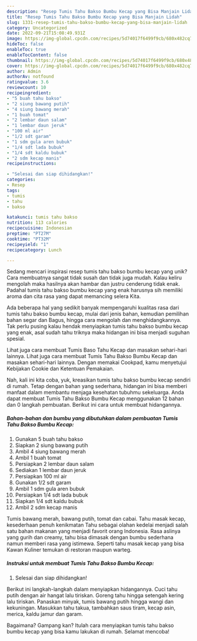 ```yaml
---
description: "Resep Tumis Tahu Bakso Bumbu Kecap yang Bisa Manjain Lidah"
title: "Resep Tumis Tahu Bakso Bumbu Kecap yang Bisa Manjain Lidah"
slug: 1331-resep-tumis-tahu-bakso-bumbu-kecap-yang-bisa-manjain-lidah
category: Uncategorized
date: 2022-09-21T15:08:49.931Z
image: https://img-global.cpcdn.com/recipes/5d74017f6499f9cb/680x482cq70/tumis-tahu-bakso-bumbu-kecap-foto-resep-utama.jpg
hideToc: false
enableToc: true
enableTocContent: false
thumbnail: https://img-global.cpcdn.com/recipes/5d74017f6499f9cb/680x482cq70/tumis-tahu-bakso-bumbu-kecap-foto-resep-utama.jpg
cover: https://img-global.cpcdn.com/recipes/5d74017f6499f9cb/680x482cq70/tumis-tahu-bakso-bumbu-kecap-foto-resep-utama.jpg
author: Admin
authorAv: notfound
ratingvalue: 3.6
reviewcount: 10
recipeingredient:
- "5 buah tahu bakso"
- "2 siung bawang putih"
- "4 siung bawang merah"
- "1 buah tomat"
- "2 lembar daun salam"
- "1 lembar daun jeruk"
- "100 ml air"
- "1/2 sdt garam"
- "1 sdm gula aren bubuk"
- "1/4 sdt lada bubuk"
- "1/4 sdt kaldu bubuk"
- "2 sdm kecap manis"
recipeinstructions:

- "Selesai dan siap dihidangkan!"
categories:
- Resep
tags:
- tumis
- tahu
- bakso

katakunci: tumis tahu bakso 
nutrition: 113 calories
recipecuisine: Indonesian
preptime: "PT27M"
cooktime: "PT32M"
recipeyield: "1"
recipecategory: Lunch

---
```





Sedang mencari inspirasi resep tumis tahu bakso bumbu kecap yang unik? Cara membuatnya sangat tidak susah dan tidak juga mudah. Kalau keliru mengolah maka hasilnya akan hambar dan justru cenderung tidak enak. Padahal tumis tahu bakso bumbu kecap yang enak harusnya sih memiliki aroma dan cita rasa yang dapat memancing selera Kita.





Ada beberapa hal yang sedikit banyak mempengaruhi kualitas rasa dari tumis tahu bakso bumbu kecap, mulai dari jenis bahan, kemudian pemilihan bahan segar dan Bagus, hingga cara mengolah dan menghidangkannya. Tak perlu pusing kalau hendak menyiapkan tumis tahu bakso bumbu kecap yang enak,      asal sudah tahu triknya maka hidangan ini bisa menjadi suguhan spesial.














Lihat juga cara membuat Tumis Baso Tahu Kecap dan masakan sehari-hari lainnya. Lihat juga cara membuat Tumis Tahu Bakso Bumbu Kecap dan masakan sehari-hari lainnya. Dengan memakai Cookpad, kamu menyetujui Kebijakan Cookie dan Ketentuan Pemakaian.






Nah, kali ini kita coba, yuk, kreasikan tumis tahu bakso bumbu kecap sendiri di rumah. Tetap dengan bahan yang sederhana, hidangan ini bisa memberi manfaat dalam membantu menjaga kesehatan tubuhmu sekeluarga. Anda dapat membuat Tumis Tahu Bakso Bumbu Kecap menggunakan 12 bahan dan 0 langkah pembuatan. Berikut ini cara untuk membuat hidangannya.

<!--inarticleads1-->

##### Bahan-bahan dan bumbu yang dibutuhkan dalam pembuatan Tumis Tahu Bakso Bumbu Kecap:

1. Gunakan 5 buah tahu bakso
1. Siapkan 2 siung bawang putih
1. Ambil 4 siung bawang merah
1. Ambil 1 buah tomat
1. Persiapkan 2 lembar daun salam
1. Sediakan 1 lembar daun jeruk
1. Persiapkan 100 ml air
1. Gunakan 1/2 sdt garam
1. Ambil 1 sdm gula aren bubuk
1. Persiapkan 1/4 sdt lada bubuk
1. Siapkan 1/4 sdt kaldu bubuk
1. Ambil 2 sdm kecap manis


Tumis bawang merah, bawang putih, tomat dan cabai. Tahu masak kecap, kesederhaan penuh kenikmatan Tahu sebagai olahan kedelai menjadi salah satu bahan makanan yang menjadi favorit orang Indonesia. Rasa aslinya yang gurih dan creamy, tahu bisa dimasak dengan bumbu sederhana namun memberi rasa yang istimewa. Seperti tahu masak kecap yang bisa Kawan Kuliner temukan di restoran maupun warteg. 

<!--inarticleads2-->

##### Instruksi untuk membuat Tumis Tahu Bakso Bumbu Kecap:


1. Selesai dan siap dihidangkan!

Berikut ini langkah-langkah dalam menyiapkan hidangannya. Cuci tahu putih dengan air hangat lalu tiriskan. Goreng tahu hingga setengah kering lalu tiriskan. Panaskan minyak, tumis bawang putih hingga wangi dan kekuningan. Masukkan tahu takua, tambahkan saus tiram, kecap asin, merica, kaldu jamur dan garam. 

Bagaimana? Gampang kan? Itulah cara menyiapkan tumis tahu bakso bumbu kecap yang bisa kamu lakukan di rumah. Selamat mencoba!
